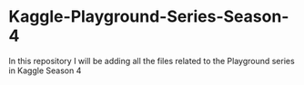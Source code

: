 # Kaggle-Playground-Series-Season-4
In this repository I will be adding all the files related to the Playground series in Kaggle Season 4

